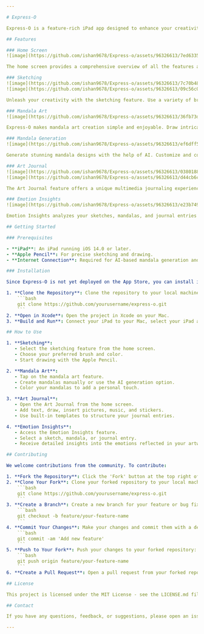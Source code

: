 ```yaml
---

# Express-O

Express-O is a feature-rich iPad app designed to enhance your creativity and emotional well-being. Leveraging the capabilities of the Apple Pencil, you can sketch freely, create intricate mandala art, generate AI-powered mandalas for coloring, and maintain a multimedia Art Journal. Additionally, Express-O's Emotion Insights feature analyzes your artwork to provide insights into your emotional state.

## Features

### Home Screen
![image](https://github.com/ishan9678/Express-o/assets/96326613/7ed63350-2eeb-4883-b38d-e549d5b03855)

The home screen provides a comprehensive overview of all the features available in Express-O.

### Sketching
![image](https://github.com/ishan9678/Express-o/assets/96326613/7c70b48f-8661-48fd-9914-a3306f3be51b)
![image](https://github.com/ishan9678/Express-o/assets/96326613/09c56c01-d318-4be5-ae7a-3582317e0535)

Unleash your creativity with the sketching feature. Use a variety of brushes and colors to create detailed drawings and sketches using the Apple Pencil.

### Mandala Art
![image](https://github.com/ishan9678/Express-o/assets/96326613/36fb73d9-c389-440d-b050-1c23156c6e5a)

Express-O makes mandala art creation simple and enjoyable. Draw intricate designs manually or let your creativity flow with symmetrical patterns.

### Mandala Generation
![image](https://github.com/ishan9678/Express-o/assets/96326613/ef6dff55-7865-4a5e-b987-a852c16cba54)

Generate stunning mandala designs with the help of AI. Customize and color these AI-generated mandalas to suit your artistic vision.

### Art Journal
![image](https://github.com/ishan9678/Express-o/assets/96326613/0380188b-e65a-4107-aee3-dbda4e353c60)
![image](https://github.com/ishan9678/Express-o/assets/96326613/d44cb6cd-52fb-4ccb-85e3-f66dbb0d446e)

The Art Journal feature offers a unique multimedia journaling experience. Combine text, drawings, pictures, music, stickers, and templates to create rich and engaging journal entries.

### Emotion Insights
![image](https://github.com/ishan9678/Express-o/assets/96326613/e23b749b-c2ff-4ede-a959-3e8be337f730)

Emotion Insights analyzes your sketches, mandalas, and journal entries to detect and interpret the emotions conveyed through your art. Gain a deeper understanding of your emotional expression and well-being.

## Getting Started

### Prerequisites

- **iPad**: An iPad running iOS 14.0 or later.
- **Apple Pencil**: For precise sketching and drawing.
- **Internet Connection**: Required for AI-based mandala generation and Emotion Insights analysis.

### Installation

Since Express-O is not yet deployed on the App Store, you can install it on your iPad by following these steps:

1. **Clone the Repository**: Clone the repository to your local machine using:
    ```bash
    git clone https://github.com/yourusername/express-o.git
    ```
2. **Open in Xcode**: Open the project in Xcode on your Mac.
3. **Build and Run**: Connect your iPad to your Mac, select your iPad as the build target, and click the 'Run' button in Xcode.

## How to Use

1. **Sketching**:
   - Select the sketching feature from the home screen.
   - Choose your preferred brush and color.
   - Start drawing with the Apple Pencil.

2. **Mandala Art**:
   - Tap on the mandala art feature.
   - Create mandalas manually or use the AI generation option.
   - Color your mandalas to add a personal touch.

3. **Art Journal**:
   - Open the Art Journal from the home screen.
   - Add text, draw, insert pictures, music, and stickers.
   - Use built-in templates to structure your journal entries.

4. **Emotion Insights**:
   - Access the Emotion Insights feature.
   - Select a sketch, mandala, or journal entry.
   - Receive detailed insights into the emotions reflected in your artwork.

## Contributing

We welcome contributions from the community. To contribute:

1. **Fork the Repository**: Click the 'Fork' button at the top right of this page.
2. **Clone Your Fork**: Clone your forked repository to your local machine:
    ```bash
    git clone https://github.com/yourusername/express-o.git
    ```
3. **Create a Branch**: Create a new branch for your feature or bug fix:
    ```bash
    git checkout -b feature/your-feature-name
    ```
4. **Commit Your Changes**: Make your changes and commit them with a descriptive message:
    ```bash
    git commit -am 'Add new feature'
    ```
5. **Push to Your Fork**: Push your changes to your forked repository:
    ```bash
    git push origin feature/your-feature-name
    ```
6. **Create a Pull Request**: Open a pull request from your forked repository to the main repository.

## License

This project is licensed under the MIT License - see the LICENSE.md file for details.

## Contact

If you have any questions, feedback, or suggestions, please open an issue or reach out to us at is9678@srmist.edu.in

---
```

